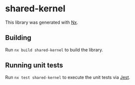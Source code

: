 # shared-kernel

This library was generated with [Nx](https://nx.dev).

## Building

Run `nx build shared-kernel` to build the library.

## Running unit tests

Run `nx test shared-kernel` to execute the unit tests via [Jest](https://jestjs.io).
